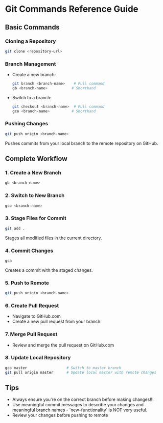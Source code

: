 # Git Commands Reference Guide

## Basic Commands

### Cloning a Repository
```bash
git clone <repository-url>
```

### Branch Management
- Create a new branch:
  ```bash
  git branch <branch-name>    # Full command
  gb <branch-name>           # Shorthand
  ```
- Switch to a branch:
  ```bash
  git checkout <branch-name>  # Full command
  gco <branch-name>          # Shorthand
  ```

### Pushing Changes
```bash
git push origin <branch-name>
```
Pushes commits from your local branch to the remote repository on GitHub.

## Complete Workflow

### 1. Create a New Branch
```bash
gb <branch-name>
```

### 2. Switch to New Branch
```bash
gco <branch-name>
```

### 3. Stage Files for Commit
```bash
git add .
```
Stages all modified files in the current directory.

### 4. Commit Changes
```bash
gca
```
Creates a commit with the staged changes.

### 5. Push to Remote
```bash
git push origin <branch-name>
```

### 6. Create Pull Request
- Navigate to GitHub.com
- Create a new pull request from your branch

### 7. Merge Pull Request
- Review and merge the pull request on GitHub.com

### 8. Update Local Repository
```bash
gco master                  # Switch to master branch
git pull origin master      # Update local master with remote changes
```

## Tips
- Always ensure you're on the correct branch before making changes!!!
- Use meaningful commit messages to describe your changes and meaningful branch names - 'new-functionality' is NOT very useful.
- Review your changes before pushing to remote